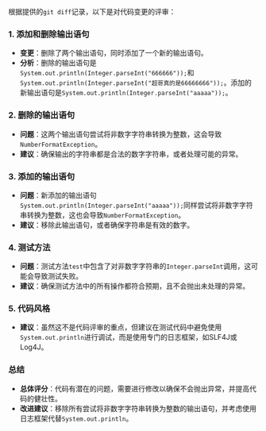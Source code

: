 根据提供的`git diff`记录，以下是对代码变更的评审：

### 1. 添加和删除输出语句
- **变更**：删除了两个输出语句，同时添加了一个新的输出语句。
- **分析**：删除的输出语句是`System.out.println(Integer.parseInt("666666"));`和`System.out.println(Integer.parseInt("超哥真的是66666666"));`。添加的新输出语句是`System.out.println(Integer.parseInt("aaaaa"));`。

### 2. 删除的输出语句
- **问题**：这两个输出语句尝试将非数字字符串转换为整数，这会导致`NumberFormatException`。
- **建议**：确保输出的字符串都是合法的数字字符串，或者处理可能的异常。

### 3. 添加的输出语句
- **问题**：新添加的输出语句`System.out.println(Integer.parseInt("aaaaa"));`同样尝试将非数字字符串转换为整数，这也会导致`NumberFormatException`。
- **建议**：移除此输出语句，或者确保字符串是有效的数字。

### 4. 测试方法
- **问题**：测试方法`test`中包含了对非数字字符串的`Integer.parseInt`调用，这可能会导致测试失败。
- **建议**：确保测试方法中的所有操作都符合预期，且不会抛出未处理的异常。

### 5. 代码风格
- **建议**：虽然这不是代码评审的重点，但建议在测试代码中避免使用`System.out.println`进行调试，而是使用专门的日志框架，如SLF4J或Log4J。

### 总结
- **总体评分**：代码有潜在的问题，需要进行修改以确保不会抛出异常，并提高代码的健壮性。
- **改进建议**：移除所有尝试将非数字字符串转换为整数的输出语句，并考虑使用日志框架代替`System.out.println`。